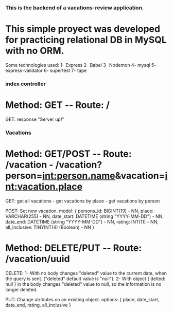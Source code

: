 ### This is the backend of a vacations-review application.
# This simple proyect was developed for practicing relational DB in MySQL with no ORM.
Some technologies used:
1- Express
2- Babel
3- Nodemon
4- mysql
5- express-validator
6- supertest
7- tape


### index controller
# Method: GET -- Route: /
GET: response "Server up!"

### Vacations
# Method: GET/POST -- Route: /vacation - /vacation?person=<int:person.name>&vacation=<int:vacation.place>

GET: get all vacations - get vacations by place - get vacations by person

POST: Set new vacation. 
model: 
{
    persons_id: BIGINT(19) - NN,
    place: VARCHAR(255) - NN,
    date_start: DATETIME (string "YYYY-MM-DD") - NN,
    date_end: DATETIME (string "YYYY-MM-DD") - NN,
    rating: INT(11) - NN,
    all_inclusive: TINYINT(4) (Boolean) - NN
}

# Method: DELETE/PUT -- Route: /vacation/uuid

DELETE: 
1- With no body changes "deleted" value to the current date, when the query is sent. ("deleted" default value is "null").
2- With object { delted: null } in the body  changes "deleted" value to null, so the information is no longer deleted.

PUT: Change atributes on an existing object.
options:
{
    place, 
    date_start, 
    date_end,
    rating, 
    all_inclusive
}
